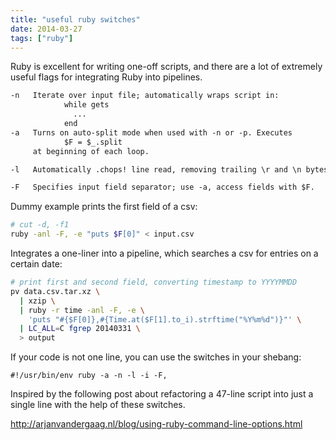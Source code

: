 ```yaml
---
title: "useful ruby switches"
date: 2014-03-27
tags: ["ruby"]
---
```


Ruby is excellent for writing one-off scripts, and there are a lot of extremely
useful flags for integrating Ruby into pipelines.

```txt
-n   Iterate over input file; automatically wraps script in:
            while gets
              ...
            end
-a   Turns on auto-split mode when used with -n or -p. Executes 
            $F = $_.split
     at beginning of each loop.

-l   Automatically .chops! line read, removing trailing \r and \n bytes.

-F   Specifies input field separator; use -a, access fields with $F.
```

Dummy example prints the first field of a csv:

```bash
# cut -d, -f1
ruby -anl -F, -e "puts $F[0]" < input.csv
```


Integrates a one-liner into a pipeline, which searches a csv for entries on a
certain date:

```bash
# print first and second field, converting timestamp to YYYYMMDD
pv data.csv.tar.xz \
  | xzip \
  | ruby -r time -anl -F, -e \
    'puts "#{$F[0]},#{Time.at($F[1].to_i).strftime("%Y%m%d")}"' \
  | LC_ALL=C fgrep 20140331 \
  > output

```

If your code is not one line, you can use the switches in your shebang:
```
#!/usr/bin/env ruby -a -n -l -i -F,
```

Inspired by the following post about refactoring a 47-line script into just a
single line with the help of these switches.

http://arjanvandergaag.nl/blog/using-ruby-command-line-options.html
